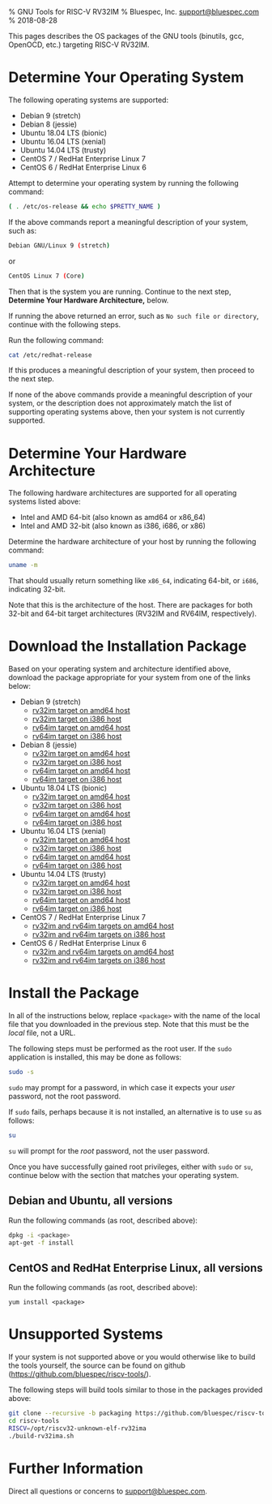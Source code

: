 % GNU Tools for RISC-V RV32IM
% Bluespec, Inc. <support@bluespec.com>
% 2018-08-28

<!--
  generate html with:
    pandoc -s -f markdown -t html -o riscv-tools.html riscv-tools.md
-->

This pages describes the OS packages of the GNU tools (binutils, gcc,
OpenOCD, etc.) targeting RISC-V RV32IM.

# Determine Your Operating System

The following operating systems are supported:

* Debian 9 (stretch)
* Debian 8 (jessie)
* Ubuntu 18.04 LTS (bionic)
* Ubuntu 16.04 LTS (xenial)
* Ubuntu 14.04 LTS (trusty)
* CentOS 7 / RedHat Enterprise Linux 7
* CentOS 6 / RedHat Enterprise Linux 6

Attempt to determine your operating system by running the following
command:

~~~sh
( . /etc/os-release && echo $PRETTY_NAME )
~~~

If the above commands report a meaningful description of your system,
such as:

~~~sh
Debian GNU/Linux 9 (stretch)
~~~

or

~~~sh
CentOS Linux 7 (Core)
~~~

Then that is the system you are running.  Continue to the next step,
**Determine Your Hardware Architecture,** below.

If running the above returned an error, such as `No such file or
directory`, continue with the following steps.

Run the following command:

~~~sh
cat /etc/redhat-release
~~~

If this produces a meaningful description of your system, then proceed
to the next step.

If none of the above commands provide a meaningful description of your
system, or the description does not approximately match the list of
supporting operating systems above, then your system is not currently
supported.

# Determine Your Hardware Architecture

The following hardware architectures are supported for all operating
systems listed above:

* Intel and AMD 64-bit (also known as amd64 or x86_64)
* Intel and AMD 32-bit (also known as i386, i686, or x86)

Determine the hardware architecture of your host by running the
following command:

~~~sh
uname -m
~~~

That should usually return something like `x86_64`, indicating 64-bit,
or `i686`, indicating 32-bit.

Note that this is the architecture of the host.  There are packages
for both 32-bit and 64-bit target architectures (RV32IM and RV64IM,
respectively).

# Download the Installation Package

Based on your operating system and architecture identified above,
download the package appropriate for your system from one of the links
below:

* Debian 9 (stretch)
    * [rv32im target on amd64 host](stretch/riscv32-unknown-elf-rv32im_20180620+3_amd64.deb)
    * [rv32im target on i386 host](stretch/riscv32-unknown-elf-rv32im_20180620+3_i386.deb)
    * [rv64im target on amd64 host](stretch/riscv64-unknown-elf-rv64im_20180620+3_amd64.deb)
    * [rv64im target on i386 host](stretch/riscv64-unknown-elf-rv64im_20180620+3_i386.deb)
* Debian 8 (jessie)
    * [rv32im target on amd64 host](jessie/riscv32-unknown-elf-rv32im_20180620+3_amd64.deb)
    * [rv32im target on i386 host](jessie/riscv32-unknown-elf-rv32im_20180620+3_i386.deb)
    * [rv64im target on amd64 host](jessie/riscv64-unknown-elf-rv64im_20180620+3_amd64.deb)
    * [rv64im target on i386 host](jessie/riscv64-unknown-elf-rv64im_20180620+3_i386.deb)
* Ubuntu 18.04 LTS (bionic)
    * [rv32im target on amd64 host](bionic/riscv32-unknown-elf-rv32im_20180620+3_amd64.deb)
    * [rv32im target on i386 host](bionic/riscv32-unknown-elf-rv32im_20180620+3_i386.deb)
    * [rv64im target on amd64 host](bionic/riscv64-unknown-elf-rv64im_20180620+3_amd64.deb)
    * [rv64im target on i386 host](bionic/riscv64-unknown-elf-rv64im_20180620+3_i386.deb)
* Ubuntu 16.04 LTS (xenial)
    * [rv32im target on amd64 host](xenial/riscv32-unknown-elf-rv32im_20180620+3_amd64.deb)
    * [rv32im target on i386 host](xenial/riscv32-unknown-elf-rv32im_20180620+3_i386.deb)
    * [rv64im target on amd64 host](xenial/riscv64-unknown-elf-rv64im_20180620+3_amd64.deb)
    * [rv64im target on i386 host](xenial/riscv64-unknown-elf-rv64im_20180620+3_i386.deb)
* Ubuntu 14.04 LTS (trusty)
    * [rv32im target on amd64 host](trusty/riscv32-unknown-elf-rv32im_20180620+3_amd64.deb)
    * [rv32im target on i386 host](trusty/riscv32-unknown-elf-rv32im_20180620+3_i386.deb)
    * [rv64im target on amd64 host](trusty/riscv64-unknown-elf-rv64im_20180620+3_amd64.deb)
    * [rv64im target on i386 host](trusty/riscv64-unknown-elf-rv64im_20180620+3_i386.deb)
* CentOS 7 / RedHat Enterprise Linux 7
    * [rv32im and rv64im targets on amd64 host](centos/riscv-tools-20180620+3-1.el7.x86_64.rpm)
    * [rv32im and rv64im targets on i386 host](centos/riscv-tools-20180620+3-1.el7.i686.rpm)
* CentOS 6 / RedHat Enterprise Linux 6
    * [rv32im and rv64im targets on amd64 host](centos/riscv-tools-20180620+3-1.el6.x86_64.rpm)
    * [rv32im and rv64im targets on i386 host](centos/riscv-tools-20180620+3-1.el6.i686.rpm)

# Install the Package

In all of the instructions below, replace `<package>` with the name of
the local file that you downloaded in the previous step.  Note that
this must be the *local* file, not a URL.

The following steps must be performed as the root user.  If the `sudo`
application is installed, this may be done as follows:

~~~sh
sudo -s
~~~

`sudo` may prompt for a password, in which case it expects your *user*
password, not the root password.

If `sudo` fails, perhaps because it is not installed, an alternative
is to use `su` as follows:

~~~sh
su
~~~

`su` will prompt for the *root* password, not the user password.

Once you have successfully gained root privileges, either with `sudo`
or `su`, continue below with the section that matches your operating
system.

## Debian and Ubuntu, all versions

Run the following commands (as root, described above):

~~~sh
dpkg -i <package>
apt-get -f install
~~~

## CentOS and RedHat Enterprise Linux, all versions

Run the following commands (as root, described above):

~~~
yum install <package>
~~~

# Unsupported Systems

If your system is not supported above or you would otherwise like to
build the tools yourself, the source can be found on
github (<https://github.com/bluespec/riscv-tools/>).

The following steps will build tools similar to those in the packages
provided above:

~~~sh
git clone --recursive -b packaging https://github.com/bluespec/riscv-tools.git
cd riscv-tools
RISCV=/opt/riscv32-unknown-elf-rv32ima
./build-rv32ima.sh
~~~

# Further Information

Direct all questions or concerns to <support@bluespec.com>.
